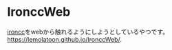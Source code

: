 # IronccWeb
[ironcc](https://github.com/lemolatoon/ironcc.git)をwebから触れるようにしようとしているやつです。
https://lemolatoon.github.io/IronccWeb/.